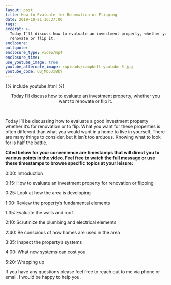 ```yaml
---
layout: post
title: How to Evaluate for Renovation or Flipping
date: 2019-10-21 16:37:00
tags:
excerpt: >-
  Today I’ll discuss how to evaluate an investment property, whether you want to
  renovate or flip it.
enclosure:
pullquote:
enclosure_type: video/mp4
enclosure_time:
use_youtube_image: true
youtube_alternate_image: /uploads/campbell-youtube-5.jpg
youtube_code: UujMb5Jx8bY
---
```


{% include youtube.html %}

<center>Today I&rsquo;ll discuss how to evaluate an investment property, whether you want to renovate or flip it.</center>

&nbsp;

Today I’ll be discussing how to evaluate a good investment property whether it’s for renovation or to flip. What you want for these properties is often different than what you would want in a home to live in yourself. There are many things to consider, but it isn’t too arduous. Knowing what to look for is half the battle.&nbsp;

**Cited below for your convenience are timestamps that will direct you to various points in the video. Feel free to watch the full message or use these timestamps to browse specific topics at your leisure:**

0:00: Introduction

0:15: How to evaluate an investment property for renovation or flipping

0:25: Look at how the area is developing

1:00: Review the property’s fundamental elements

1:35: Evaluate the walls and roof

2:10: Scrutinize the plumbing and electrical elements

2:40: Be conscious of how homes are used in the area

3:35: Inspect the property’s systems

4:00: What new systems can cost you

5:20: Wrapping up

If you have any questions please feel free to reach out to me via phone or email. I would be happy to help you.